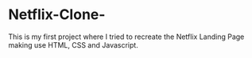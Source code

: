 # Netflix-Clone-
This is my first project where I tried to recreate the Netflix Landing Page making use HTML, CSS and Javascript.
